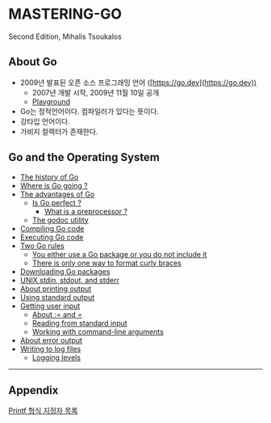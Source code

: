 # MASTERING-GO
Second Edition, Mihalis Tsoukalos

## About Go
* 2009년 발표된 오픈 소스 프로그래밍 언어 ([https://go.dev](https://go.dev))
  * 2007년 개발 시작, 2009년 11월 10일 공개
  * [Playground](https://go.dev/play/)
* Go는 정적언어이다. 컴파일러가 있다는 뜻이다.
* 강타입 언어이다.
* 가비지 컬렉터가 존재한다.

## Go and the Operating System
- [The history of Go](p36/README.md)
- [Where is Go going ?](p37/README.md)
- [The advantages of Go](p38/README.md)
  - [Is Go perfect ?](p40/README.md)
    - [What is a preprocessor ?](p41/README.md)
  - [The godoc utility](p42/README.md)
- [Compiling Go code](p44/README.md)
- [Executing Go code](p46/README.md)
- [Two Go rules](p47/README.md)
  - [You either use a Go package or you do not include it](p48/README.md)
  - [There is only one way to format curly braces](p50/README.md)
- [Downloading Go packages](p51/README.md)
- [UNIX stdin, stdout, and stderr](p54/README.md)
- [About printing output](p55/README.md)
- [Using standard output](p58/README.md)
- [Getting user input](p60/README.md)
  - [About := and =](p61/README.md)
  - [Reading from standard input](p63/README.md)
  - [Working with command-line arguments](p65/README.md)
- [About error output](p68/README.md)
- [Writing to log files](p71/README.md)
  - [Logging levels](p72/README.md)

---

## Appendix

[Printf 형식 지정자 목록](../appendix/fmt/FormatOfPrintf.md)